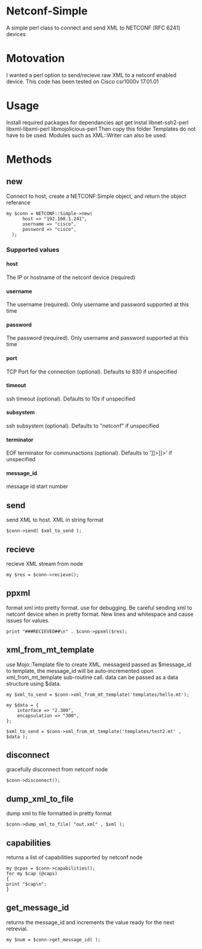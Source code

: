 # Netconf-Simple
A simple perl class to connect and send XML to NETCONF (RFC 6241) devices


# Motovation
I wanted a perl option to send/recieve raw XML to a netconf enabled device. This code has been tested on Cisco csr1000v 17.01.01

# Usage
Install required packages for dependancies 
apt get instal libnet-ssh2-perl libxml-libxml-perl libmojolicious-perl
Then copy this folder 
Templates do not have to be used. Modules such as XML::Writer can also be used. 

# Methods

## new
Connect to host, create a NETCONF:Simple object, and return the object referance 
  ```
  my $conn = NETCONF::Simple->new(
		host => "192.168.1.241",
		username => "cisco",
		password => "cisco",
	); 
  ```
  
### Supported values
#### host
The IP or hostname of the netconf device (required)
#### username
The username (required). Only username and password supported at this time
#### password
The password (required). Only username and password supported at this time
#### port
TCP Port for the connection (optional). Defaults to 830 if unspecified 
#### timeout
ssh timeout (optional).  Defaults to 10s if unspecified 
#### subsystem
ssh subsystem (optional). Defaults to "netconf" if unspecified 
#### terminator
EOF terminator for communactions (optional). Defaults to ']]>]]>' if unspecified 
#### message_id
message id start number


## send
send XML to host. XML in string format
```
$conn->send( $xml_to_send );
```
## recieve
recieve XML stream from node
```
my $res = $conn->recieve();
```
## ppxml
format xml into pretty format. use for debugging. Be careful sending xml to netconf device when in pretty format. New lines and whitespace and cause issues for values.  
```
print "###RECIEVED##\n" . $conn->ppxml($res);
```
## xml_from_mt_template
use Mojo::Template file to create XML. messageid passed as $message_id to template, the message_id will be auto-incremented upon xml_from_mt_template sub-routine call. data can be passed as a data structure using $data. 
```
my $xml_to_send = $conn->xml_from_mt_template('templates/hello.mt');
```
```
my $data = { 
	interface => "2.300",
	encapsulation => "300",
};

$xml_to_send = $conn->xml_from_mt_template('templates/test2.mt' , $data );
```
## disconnect
gracefully disconnect from netconf node
```
$conn->disconnect();
```
## dump_xml_to_file
dump xml to file formatted in pretty format
```
$conn->dump_xml_to_file( "out.xml" , $xml );
```
## capabilities
returns a list of capabilities supported by netconf node
```
my @cpas = $conn->capabilities();
for my $cap (@caps)
{
print "$cap\n";
}
```
## get_message_id
returns the message_id and increments the value ready for the next retrevial. 
```
my $num = $conn->get_message_id( );
```

